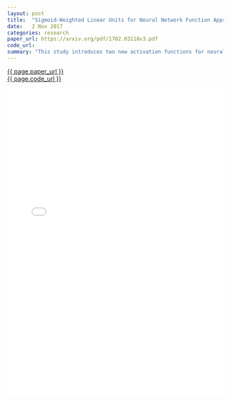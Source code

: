 ```yaml
---
layout: post
title:  "Sigmoid-Weighted Linear Units for Neural Network Function Approximation in Reinforcement Learning"
date:   2 Nov 2017
categories: research
paper_url: https://arxiv.org/pdf/1702.03118v3.pdf
code_url: 
summary: "This study introduces two new activation functions for neural networks in reinforcement learning, the sigmoid-weighted linear unit (SiLU) and its derivative (dSiLU), and challenges the need for experience replay and separate target networks in deep reinforcement learning. By employing on-policy learning with eligibility traces and softmax action selection, the study achieves state-of-the-art results in stochastic SZ-Tetris and a small-board Tetris using TD(λ) learning and shallow dSiLU network agents. Furthermore, it outperforms the DQN algorithm in the Atari 2600 domain with a deep Sarsa(λ) agent utilizing SiLU and dSiLU hidden units, suggesting a competitive alternative to traditional DQN approaches."
---
```


<style>
.responsive-pdf-container {
    overflow: hidden;
    padding-top: 141.42%; /* 16:9 Aspect Ratio, adjust as needed */
    position: relative;
}

.responsive-pdf-container iframe {
    border: none;
    height: 100%;
    left: 0;
    position: absolute;
    top: 0;
    width: 100%;
}
</style>

<a href="{{ page.paper_url }}">{{ page.paper_url }}</a><br>
<a href="{{ page.code_url }}">{{ page.code_url }}</a>

<div class="responsive-pdf-container">
    <iframe src="{{ page.paper_url }}" style="border: none;"></iframe>
</div>